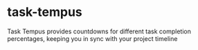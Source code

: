 # task-tempus
Task Tempus provides countdowns for different task completion percentages, keeping you in sync with your project timeline
